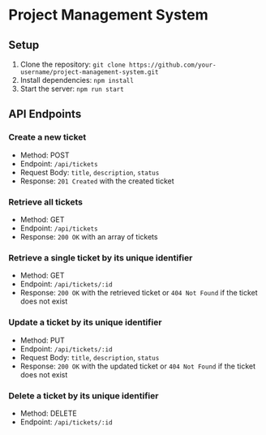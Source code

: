 # Project Management System

## Setup

1. Clone the repository: `git clone https://github.com/your-username/project-management-system.git`
2. Install dependencies: `npm install`
3. Start the server: `npm run start`

## API Endpoints

### Create a new ticket

* Method: POST
* Endpoint: `/api/tickets`
* Request Body: `title`, `description`, `status`
* Response: `201 Created` with the created ticket

### Retrieve all tickets

* Method: GET
* Endpoint: `/api/tickets`
* Response: `200 OK` with an array of tickets

### Retrieve a single ticket by its unique identifier

* Method: GET
* Endpoint: `/api/tickets/:id`
* Response: `200 OK` with the retrieved ticket or `404 Not Found` if the ticket does not exist

### Update a ticket by its unique identifier

* Method: PUT
* Endpoint: `/api/tickets/:id`
* Request Body: `title`, `description`, `status`
* Response: `200 OK` with the updated ticket or `404 Not Found` if the ticket does not exist

### Delete a ticket by its unique identifier

* Method: DELETE
* Endpoint: `/api/tickets/:id`
